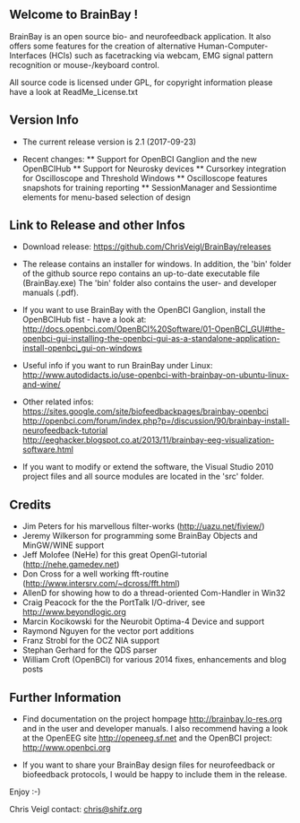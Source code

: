Welcome to BrainBay !
---------------------

BrainBay is an open source bio- and neurofeedback application. It also offers
some features for the creation of alternative Human-Computer-Interfaces (HCIs) 
such as facetracking via webcam, EMG signal pattern recognition or mouse-/keyboard control.

All source code is licensed under GPL, for copyright information 
please have a look at ReadMe_License.txt

Version Info
------------
 
* The current release version is 2.1  (2017-09-23)

* Recent changes:
** Support for OpenBCI Ganglion and the new OpenBCIHub
** Support for Neurosky devices
** Cursorkey integration for Oscilloscope and Threshold Windows
** Oscilloscope features snapshots for training reporting
** SessionManager and Sessiontime elements for menu-based selection of design

Link to Release and other Infos
-------------------------------

* Download release: https://github.com/ChrisVeigl/BrainBay/releases

* The release contains an installer for windows. In addition, the 'bin' folder of the github source repo contains an up-to-date executable file (BrainBay.exe)
  The 'bin' folder also contains the user- and developer manuals (.pdf).

* If you want to use BrainBay with the OpenBCI Ganglion, install the OpenBCIHub fist - have a look at:
  http://docs.openbci.com/OpenBCI%20Software/01-OpenBCI_GUI#the-openbci-gui-installing-the-openbci-gui-as-a-standalone-application-install-openbci_gui-on-windows
  
* Useful info if you want to run BrainBay under Linux:
  http://www.autodidacts.io/use-openbci-with-brainbay-on-ubuntu-linux-and-wine/

* Other related infos:
  https://sites.google.com/site/biofeedbackpages/brainbay-openbci
  http://openbci.com/forum/index.php?p=/discussion/90/brainbay-install-neurofeedback-tutorial
  http://eeghacker.blogspot.co.at/2013/11/brainbay-eeg-visualization-software.html

* If you want to modify or extend the software, the Visual Studio 2010
  project files and all source modules are located in the 'src' folder.


Credits
-------

* Jim Peters for his marvellous filter-works (http://uazu.net/fiview/)
* Jeremy Wilkerson for programming some BrainBay Objects and MinGW/WINE support
* Jeff Molofee (NeHe) for this great OpenGl-tutorial (http://nehe.gamedev.net)
* Don Cross for a well working fft-routine (http://www.intersrv.com/~dcross/fft.html)
* AllenD for showing how to do a thread-oriented Com-Handler in Win32
* Craig Peacock for the the PortTalk I/O-driver, see http://www.beyondlogic.org 
* Marcin Kocikowski for the Neurobit Optima-4 Device and support
* Raymond Nguyen for the vector port additions
* Franz Strobl for the OCZ NIA support
* Stephan Gerhard for the QDS parser
* William Croft (OpenBCI) for various 2014 fixes, enhancements and blog posts


Further Information
-------------------

* Find documentation on the project hompage http://brainbay.lo-res.org
and in the user and developer manuals.
I also recommend having a look at the OpenEEG site http://openeeg.sf.net
and the OpenBCI project: http://www.openbci.org

* If you want to share your BrainBay design files for neurofeedback or biofeedback
protocols, I would be happy to include them in the release.


Enjoy :-)

Chris Veigl
contact: chris@shifz.org

